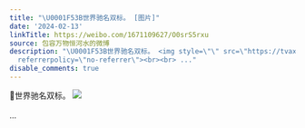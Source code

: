 ```yaml
---
title: "\U0001F53B世界驰名双标。 [图片]"
date: '2024-02-13'
linkTitle: https://weibo.com/1671109627/O0srS5rxu
source: 包容万物恒河水的微博
description: "\U0001F53B世界驰名双标。 <img style=\"\" src=\"https://tvax1.sinaimg.cn/large/639b1bfbgy1hms8s1cbimj20f40iw0uf.jpg\"
  referrerpolicy=\"no-referrer\"><br><br> ..."
disable_comments: true
---
```

🔻世界驰名双标。 <img style="" src="https://tvax1.sinaimg.cn/large/639b1bfbgy1hms8s1cbimj20f40iw0uf.jpg" referrerpolicy="no-referrer"><br><br> ...